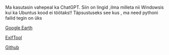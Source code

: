 Ma kasutasin vahepeal ka ChatGPT. Siin on lingid ,ilma milleta nii Windowsis kui ka Ubuntus kood ei töötaks!! Täpsustuseks see kus , ma need pythoni failid tegin on üks 

[Google Earth](https://www.google.com/earth/about/versions/download-thank-you/?usagestats=1)

[ExifTool](https://exiftool.org/install.html)

[Github](https://docs.github.com/en/repositories/managing-your-repositorys-settings-and-features/customizing-your-repository/about-readmes)

